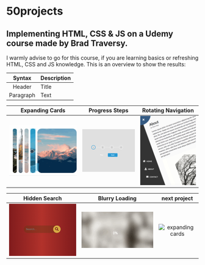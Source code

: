 # 50projects

## Implementing HTML, CSS &amp; JS on a Udemy course made by Brad Traversy.

I warmly advise to go for this course, if you are learning basics or refreshing HTML, CSS and JS knowledge.
This is an overview to show the results:

|  Syntax   | Description |
| :-------: | ----------- |
|  Header   | Title       |
| Paragraph | Text        |

|                                                   Expanding Cards                                                   |                                                  Progress Steps                                                   |                                                     Rotating Navigation                                                     |
| :-----------------------------------------------------------------------------------------------------------------: | :---------------------------------------------------------------------------------------------------------------: | :-------------------------------------------------------------------------------------------------------------------------: |
| [![expanding cards](images/01.gif)](https://krisbaranski.github.io/50projects/course/01.expanding_cards/index.html) | [![progress steps](images/02.png)](https://krisbaranski.github.io/50projects/course/02.progress_steps/index.html) | [![rotating navigation](images/03.png)](https://krisbaranski.github.io/50projects/course/03.rotating_navigation/index.html) |

|          Hidden Search          |          Blurry Loading          |           next project            |
| :-----------------------------: | :------------------------------: | :-------------------------------: |
| ![hidden search](images/04.png) | ![blurry loading](images/05.gif) | ![expanding cards](images/06.png) |
